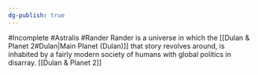 ```yaml
---
dg-publish: true
---
```

#Incomplete #Astralis #Rander
Rander is a universe in which the [[Dulan & Planet 2#Dulan|Main Planet (Dulan)]] that story revolves around, is inhabited by a fairly modern society of humans with global politics in disarray. [[Dulan & Planet 2]] 